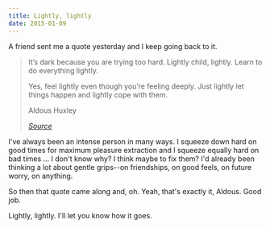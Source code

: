 ```yaml
---
title: Lightly, lightly
date: 2015-01-09
---
```

A friend sent me a quote yesterday and I keep going back to it. 

> It’s dark because you are trying too hard. 
Lightly child, lightly. Learn to do everything lightly. 
>
> Yes, feel lightly even though you’re feeling deeply. Just lightly let things happen and lightly cope with them.
>
> Aldous Huxley
>
> [_Source_](https://www.goodreads.com/quotes/614121-it-s-dark-because-you-are-trying-too-hard-lightly-child)

I've always been an intense person in many ways. I squeeze down hard on good times for maximum pleasure extraction and I squeeze equally hard on bad times ... I don't know why? I think maybe to fix them? I'd already been thinking a lot about gentle grips--on friendships, on good feels, on future worry, on anything. 

So then that quote came along and, oh. Yeah, that's exactly it, Aldous. Good job. 

Lightly, lightly. I'll let you know how it goes.